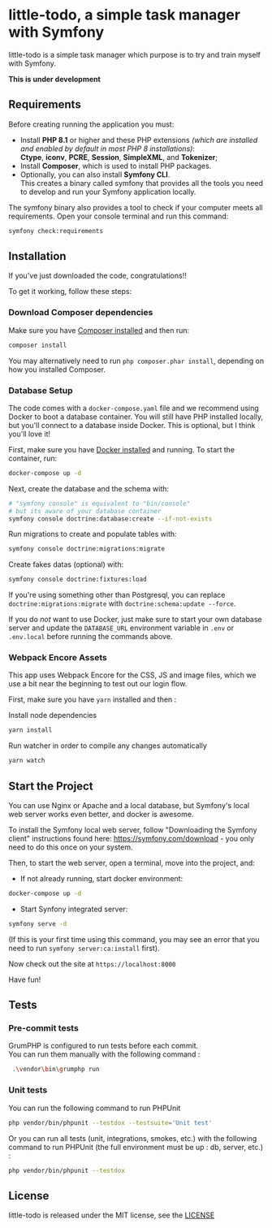 little-todo, a simple task manager with Symfony
===============================================

little-todo is a simple task manager which purpose is to try and train myself with
Symfony.

**This is under development**


Requirements
------------
Before creating running the application you must:

* Install **PHP 8.1** or higher and these PHP extensions *(which are installed
and enabled by default in most PHP 8 installations)*:  
    **Ctype**, **iconv**, **PCRE**, **Session**, **SimpleXML**, and **Tokenizer**;
* Install **Composer**, which is used to install PHP packages.
* Optionally, you can also install **Symfony CLI**.  
    This creates a binary called symfony that provides all the tools you need to develop and run your Symfony application locally.

The symfony binary also provides a tool to check if your computer meets all requirements. Open your console terminal and run this command:

```bash
symfony check:requirements
```

Installation
------------

If you've just downloaded the code, congratulations!!

To get it working, follow these steps:

### Download Composer dependencies

Make sure you have [Composer installed](https://getcomposer.org/download/)
and then run:

```bash
composer install
```

You may alternatively need to run `php composer.phar install`, depending
on how you installed Composer.

### Database Setup

The code comes with a `docker-compose.yaml` file and we recommend using
Docker to boot a database container. You will still have PHP installed
locally, but you'll connect to a database inside Docker. This is optional,
but I think you'll love it!

First, make sure you have [Docker installed](https://docs.docker.com/get-docker/)
and running. To start the container, run:

```bash
docker-compose up -d
```

Next, create the database and the schema with:

```bash
# "symfony console" is equivalent to "bin/console"
# but its aware of your database container
symfony console doctrine:database:create --if-not-exists
```

Run migrations to create and populate tables with:
```bash
symfony console doctrine:migrations:migrate
```

Create fakes datas (optional) with:
```bash
symfony console doctrine:fixtures:load
```

If you're using something other than Postgresql, you can replace
`doctrine:migrations:migrate` with `doctrine:schema:update --force`.

If you do *not* want to use Docker, just make sure to start your own
database server and update the `DATABASE_URL` environment variable in
`.env` or `.env.local` before running the commands above.

### Webpack Encore Assets

This app uses Webpack Encore for the CSS, JS and image files, which we use
a bit near the beginning to test out our login flow.

First, make sure you have `yarn` installed and then :

Install node dependencies
```bash
yarn install
```

Run watcher in order to compile any changes automatically
```bash
yarn watch
```

## Start the Project

You can use Nginx or Apache and a local database, but Symfony's local web server
works even better, and docker is awesome.

To install the Symfony local web server, follow
"Downloading the Symfony client" instructions found
here: https://symfony.com/download - you only need to do this
once on your system.

Then, to start the web server, open a terminal, move into the
project, and:

- If not already running, start docker environment:

```bash
docker-compose up -d
```
- Start Synfony integrated server:

```bash
symfony serve -d
```

(If this is your first time using this command, you may see an
error that you need to run `symfony server:ca:install` first).

Now check out the site at `https://localhost:8000`

Have fun!

## Tests

### Pre-commit tests

GrumPHP is configured to run tests before each commit.  
You can run them manually with the following command :  
```bash
 .\vendor\bin\grumphp run 
```

### Unit tests

You can run the following command to run PHPUnit

```bash
php vendor/bin/phpunit --testdox --testsuite='Unit test'
```

Or you can run all tests (unit, integrations, smokes, etc.) with the following command to run PHPUnit (the full environment must be up : db, server, etc.) :

```bash
php vendor/bin/phpunit --testdox
```


License
-------

little-todo is released under the MIT license, see the [LICENSE](LICENSE)
